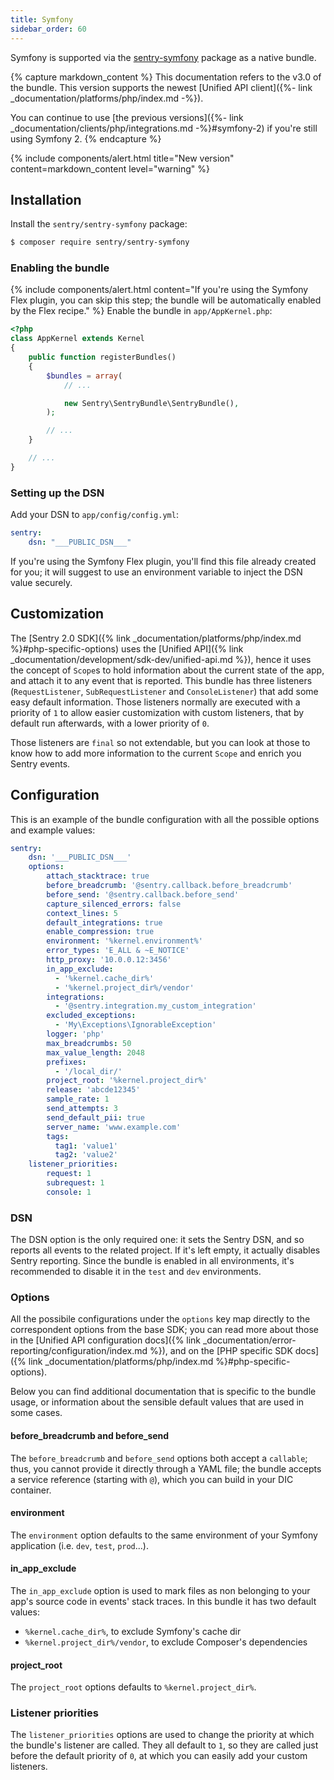 ```yaml
---
title: Symfony
sidebar_order: 60
---
```


Symfony is supported via the [sentry-symfony](https://github.com/getsentry/sentry-symfony) package as a native bundle.

<!-- WIZARD -->
{% capture markdown_content %}
This documentation refers to the v3.0 of the bundle. This version supports the newest [Unified API client]({%- link _documentation/platforms/php/index.md -%}).

You can continue to use [the previous versions]({%- link _documentation/clients/php/integrations.md -%}#symfony-2) if you're still using Symfony 2.
{% endcapture %}

{% include components/alert.html
  title="New version"
  content=markdown_content
  level="warning"
%}

## Installation

Install the `sentry/sentry-symfony` package:

```bash
$ composer require sentry/sentry-symfony
```

### Enabling the bundle
{% include components/alert.html
  content="If you're using the Symfony Flex plugin, you can skip this step; the bundle will be automatically enabled by the Flex recipe."
%}
Enable the bundle in `app/AppKernel.php`:

```php
<?php
class AppKernel extends Kernel
{
    public function registerBundles()
    {
        $bundles = array(
            // ...

            new Sentry\SentryBundle\SentryBundle(),
        );

        // ...
    }

    // ...
}
```

### Setting up the DSN
Add your DSN to `app/config/config.yml`:

```yaml
sentry:
    dsn: "___PUBLIC_DSN___"
```

If you're using the Symfony Flex plugin, you'll find this file already created for you; it will suggest to use an environment variable to inject the DSN value securely.

<!-- ENDWIZARD -->

## Customization

The [Sentry 2.0 SDK]({% link _documentation/platforms/php/index.md %}#php-specific-options) uses the 
[Unified API]({% link _documentation/development/sdk-dev/unified-api.md %}), hence it uses the concept of `Scope`s to 
hold information about the current state of the app, and attach it to any event that is reported. 
This bundle has three listeners (`RequestListener`, `SubRequestListener` and `ConsoleListener`) that add some easy 
default information. Those listeners normally are executed with a priority of `1` to allow easier customization with 
custom listeners, that by default run afterwards, with a lower priority of `0`.

Those listeners are `final` so not extendable, but you can look at those to know how to add more information to the 
current `Scope` and enrich you Sentry events.

## Configuration
This is an example of the bundle configuration with all the possible options and example values:
```yaml
sentry:
    dsn: '___PUBLIC_DSN___'
    options:
        attach_stacktrace: true 
        before_breadcrumb: '@sentry.callback.before_breadcrumb'
        before_send: '@sentry.callback.before_send'
        capture_silenced_errors: false
        context_lines: 5
        default_integrations: true 
        enable_compression: true
        environment: '%kernel.environment%'
        error_types: 'E_ALL & ~E_NOTICE'
        http_proxy: '10.0.0.12:3456'
        in_app_exclude:
          - '%kernel.cache_dir%'
          - '%kernel.project_dir%/vendor'
        integrations: 
          - '@sentry.integration.my_custom_integration'
        excluded_exceptions: 
          - 'My\Exceptions\IgnorableException'
        logger: 'php'
        max_breadcrumbs: 50 
        max_value_length: 2048
        prefixes:
          - '/local_dir/' 
        project_root: '%kernel.project_dir%'
        release: 'abcde12345'
        sample_rate: 1
        send_attempts: 3 
        send_default_pii: true 
        server_name: 'www.example.com'
        tags:
          tag1: 'value1'
          tag2: 'value2'
    listener_priorities:
        request: 1
        subrequest: 1
        console: 1
```
### DSN
The DSN option is the only required one: it sets the Sentry DSN, and so reports all events to the related project. If it's
left empty, it actually disables Sentry reporting. Since the bundle is enabled in all environments, it's recommended to 
disable it in the `test` and `dev` environments.

### Options
All the possibile configurations under the `options` key map directly to the correspondent options from the base SDK;
you can read more about those in the [Unified API configuration docs]({% link _documentation/error-reporting/configuration/index.md %}),
and on the [PHP specific SDK docs]({% link _documentation/platforms/php/index.md %}#php-specific-options).

Below you can find additional documentation that is specific to the bundle usage, or information about the sensible default
values that are used in some cases.

#### before_breadcrumb and before_send
The `before_breadcrumb` and `before_send` options both accept a `callable`; thus, you cannot provide it directly through
 a YAML file; the bundle accepts a service reference (starting with `@`), which you can build in your DIC container.

#### environment
The `environment` option defaults to the same environment of your Symfony application (i.e. `dev`, `test`, `prod`...).

#### in_app_exclude
The `in_app_exclude` option is used to mark files as non belonging to your app's source code in events' stack traces.
In this bundle it has two default values: 
 * `%kernel.cache_dir%`, to exclude Symfony's cache dir
 * `%kernel.project_dir%/vendor`, to exclude Composer's dependencies

#### project_root
The `project_root` options defaults to `%kernel.project_dir%`.

### Listener priorities
The `listener_priorities` options are used to change the priority at which the bundle's listener are called. They all default
to `1`, so they are called just before the default priority of `0`, at which you can easily add your custom listeners.
